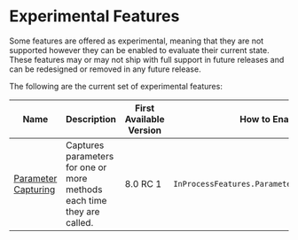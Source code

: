 # Experimental Features

Some features are offered as experimental, meaning that they are not supported however they can be enabled to evaluate their current state. These features may or may not ship with full support in future releases and can be redesigned or removed in any future release.

The following are the current set of experimental features:

| Name | Description | First Available Version | How to Enable |
|---|---|---|---|
| [Parameter Capturing](./api/parameters.md) | Captures parameters for one or more methods each time they are called. | 8.0 RC 1 | `InProcessFeatures.ParameterCapturing.Enable`

